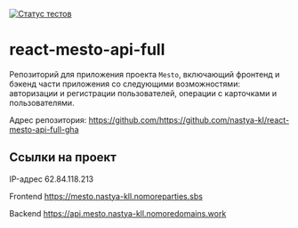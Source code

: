 [![Статус тестов](../../actions/workflows/tests.yml/badge.svg)](../../actions/workflows/tests.yml)

# react-mesto-api-full
Репозиторий для приложения проекта `Mesto`, включающий фронтенд и бэкенд части приложения со следующими возможностями: авторизации и регистрации пользователей, операции с карточками и пользователями.
  
Адрес репозитория: https://github.com/https://github.com/nastya-kl/react-mesto-api-full-gha

## Ссылки на проект

IP-адрес 62.84.118.213

Frontend https://mesto.nastya-kll.nomoreparties.sbs

Backend https://api.mesto.nastya-kll.nomoredomains.work